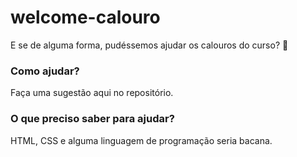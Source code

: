 # welcome-calouro
E se de alguma forma, pudéssemos ajudar os calouros do curso? :stars:

### Como ajudar?
Faça uma sugestão aqui no repositório.

### O que preciso saber para ajudar?
HTML, CSS e alguma linguagem de programação seria bacana.
